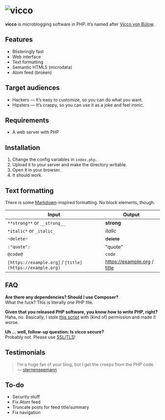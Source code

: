# ![vicco](https://cloud.githubusercontent.com/assets/173749/16890778/112997ea-4af2-11e6-910e-869ec77851fb.png)
__vicco__ is microblogging software in PHP. It’s named after [Vicco von Bülow](https://en.wikipedia.org/wiki/Vicco_von_B%C3%BClow).

## Features
* Blisteringly fast
* Web interface
* Text formatting
* Semantic HTML5 (microdata)
* Atom feed (broken)

## Target audiences
* Hackers — It’s easy to customize, so you can do what you want.
* Hipsters — It’s crappy, so you can use it as a joke and feel ironic.

## Requirements
* A web server with PHP

## Installation
1. Change the config variables in `index.php`.
2. Upload it to your server and make the directory writable.
3. Open it in your browser.
4. It should work.

## Text formatting
There is some [Markdown](https://daringfireball.net/projects/markdown/)-inspired formatting. No block elements, though.

| Input                                                    | Output                                             |
| ---                                                      | ---                                                |
| `**strong**` or `__strong__`                             | __strong__                                         |
| `*italic*` or `_italic_`                                 | _italic_                                           |
| `~delete~`                                               | ~~delete~~                                         |
| `:"quote":`                                              | <q>quote</q>                                       |
| `@code@`                                                 | `code`                                             |
| `[https://example.org]` / `[title](https://example.org)` | https://example.org / [title](https://example.org) |

## FAQ

**Are there any dependencies? Should I use Composer?**  
What the fuck? This is literally _one_ PHP file.

**Given that you released PHP software, you know how to write PHP, right?**  
Haha, no. Basically, I stole [this script](https://github.com/lawl/b.php) with (kind of) permission and made it worse.

**Uh … well, follow-up question: Is vicco secure?**  
Probably not. Please use [SSL/TLS](https://en.wikipedia.org/wiki/Transport_Layer_Security)!

## Testimonials
> I’m a huge fan of your blog, but I get the creeps from the PHP code.  
— [sternenseemann](https://github.com/sternenseemann)

## To-do
* Security stuff
* Fix Atom feed
* Truncate posts for feed title/summary
* Fix navigation
